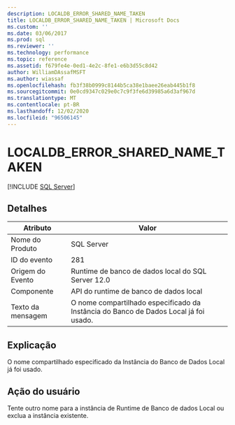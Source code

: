 ```yaml
---
description: LOCALDB_ERROR_SHARED_NAME_TAKEN
title: LOCALDB_ERROR_SHARED_NAME_TAKEN | Microsoft Docs
ms.custom: ''
ms.date: 03/06/2017
ms.prod: sql
ms.reviewer: ''
ms.technology: performance
ms.topic: reference
ms.assetid: f679fe4e-0ed1-4e2c-8fe1-e6b3d55c8d42
author: WilliamDAssafMSFT
ms.author: wiassaf
ms.openlocfilehash: fb3f38b0999c8144b5ca38e1baee26eab445b1f8
ms.sourcegitcommit: 0e0cd9347c029e0c7c9f3fe6d39985a6d3af967d
ms.translationtype: MT
ms.contentlocale: pt-BR
ms.lasthandoff: 12/02/2020
ms.locfileid: "96506145"
---
```

# <a name="localdb_error_shared_name_taken"></a>LOCALDB_ERROR_SHARED_NAME_TAKEN
 [!INCLUDE [SQL Server](../../includes/applies-to-version/sqlserver.md)]
    
## <a name="details"></a>Detalhes  
  
| Atributo | Valor |
| --------- | ----- |
|Nome do Produto|SQL Server|  
|ID do evento|281|  
|Origem do Evento|Runtime de banco de dados local do SQL Server 12.0|  
|Componente|API do runtime de banco de dados local|  
|Texto da mensagem|O nome compartilhado especificado da Instância do Banco de Dados Local já foi usado.|  
  
## <a name="explanation"></a>Explicação  
 O nome compartilhado especificado da Instância do Banco de Dados Local já foi usado.  
  
## <a name="user-action"></a>Ação do usuário  
 Tente outro nome para a instância de Runtime de Banco de dados Local ou exclua a instância existente.  
  
  
